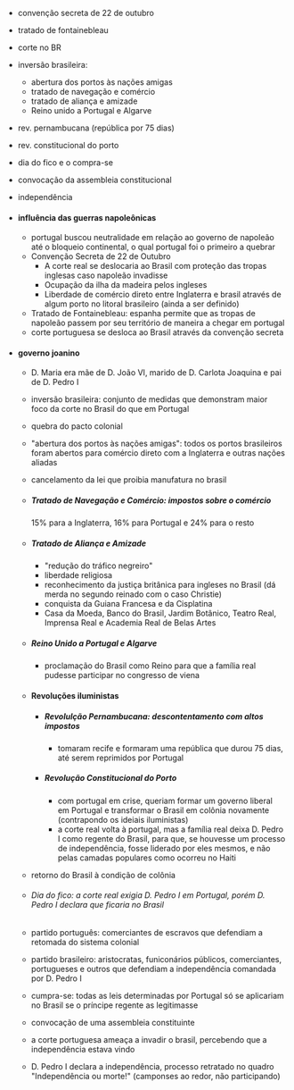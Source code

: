 - convenção secreta de 22 de outubro
- tratado de fontainebleau
- corte no BR
- inversão brasileira:
    - abertura dos portos às nações amigas
    - tratado de navegação e comércio
    - tratado de aliança e amizade
    - Reino unido a Portugal e Algarve
- rev. pernambucana (república por 75 dias)
- rev. constitucional do porto
- dia do fico e o compra-se
- convocação da assembleia constitucional
- independência




- #### influência das guerras napoleônicas
	- portugal buscou neutralidade em relação ao governo de napoleão até o bloqueio continental, o qual portugal foi o primeiro a quebrar
	- Convenção Secreta de 22 de Outubro
		- A corte real se deslocaria ao Brasil com proteção das tropas inglesas caso napoleão invadisse
		- Ocupação da ilha da madeira pelos ingleses
		- Liberdade de comércio direto entre Inglaterra e brasil através de algum porto no litoral brasileiro (ainda a ser definido)
	- Tratado de Fontainebleau: espanha permite que as tropas de napoleão passem por seu território de maneira a chegar em portugal
	- corte portuguesa se desloca ao Brasil através da convenção secreta

- #### governo joanino
	- D. Maria era mãe de D. João VI, marido de D. Carlota Joaquina e pai de D. Pedro I
	- inversão brasileira: conjunto de medidas que demonstram maior foco da corte no Brasil do que em Portugal
	- quebra do pacto colonial
	- "abertura dos portos às nações amigas": todos os portos brasileiros foram abertos para comércio direto com a Inglaterra e outras nações aliadas
	- cancelamento da lei que proibia manufatura no brasil
	- ##### Tratado de Navegação e Comércio: impostos sobre o comércio
		15% para a Inglaterra, 16% para Portugal e 24% para o resto
	- ##### Tratado de Aliança e Amizade
		- "redução do tráfico negreiro"
		- liberdade religiosa
		- reconhecimento da justiça britânica para ingleses no Brasil (dá merda no segundo reinado com o caso Christie)
		- conquista da Guiana Francesa e da Cisplatina
		- Casa da Moeda, Banco do Brasil, Jardim Botânico, Teatro Real, Imprensa Real e Academia Real de Belas Artes
	- ##### Reino Unido a Portugal e Algarve
		- proclamação do Brasil como Reino para que a família real pudesse participar no congresso de viena
	
	- #### Revoluções iluministas
		- ##### Revolulção  Pernambucana: descontentamento com altos impostos
			- tomaram recife e formaram uma república que durou 75 dias, até serem reprimidos por Portugal
		- ##### Revolução Constitucional do Porto
			- com portugal em crise, queriam formar um governo liberal em Portugal e transformar o Brasil em colônia novamente (contrapondo os ideiais iluministas)
			- a corte real volta à portugal, mas a família real deixa D. Pedro I como regente do Brasil, para que, se houvesse um processo de independência, fosse liderado por eles mesmos, e não pelas camadas populares como ocorreu no Haiti
	
	- retorno do Brasil à condição de colônia
	- ###### Dia do fico: a corte real exigia D. Pedro I em Portugal, porém D. Pedro I declara que ficaria no Brasil
	
	- partido português: comerciantes de escravos que defendiam a retomada do sistema colonial
	- partido brasileiro: aristocratas, funiconários públicos, comerciantes, portugueses e outros que defendiam a independência comandada por D. Pedro I
	
	- cumpra-se: todas as leis determinadas por Portugal só se aplicariam no Brasil se o príncipe regente as legitimasse
	- convocação de uma assembleia constituinte
	- a corte portuguesa ameaça a invadir o brasil, percebendo que a independência estava vindo
	- D. Pedro I declara a independência, processo retratado no quadro "Independência ou morte!" (camponses ao redor, não participando)